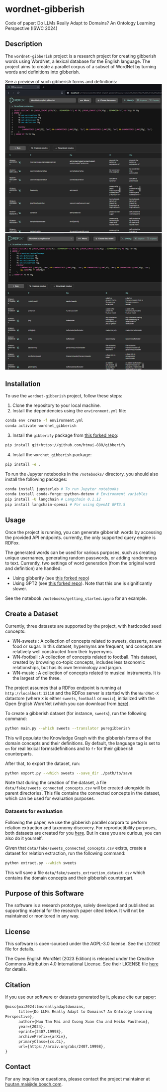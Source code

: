 # wordnet-gibberish

Code of paper: Do LLMs Really Adapt to Domains? An Ontology Learning Perspective  (ISWC 2024)

## Description

The `wordnet-gibberish` project is a research project for creating gibberish words using WordNet, a lexical database for the English language. The project aims to create a parallel corpus of a subset of WordNet by turning words and definitions into gibberish.

See a preview of such gibberish forms and definitions:
![Preview](images/preview.jpeg)
![Preview](images/preview_pure_gibberish.jpeg)

## Installation

To use the `wordnet-gibberish` project, follow these steps:

1. Clone the repository to your local machine.
2. Install the dependencies using the `environment.yml` file:
```bash
conda env create -f environment.yml
conda activate wordnet_gibberish
```
3. Install the `gibberify` package from [this forked repo](https://github.com/htmai-880/gibberify):
```bash
pip install git+https://github.com/htmai-880/gibberify
```
4. Install the `wordnet_gibberish` package:
```bash
pip install -e .
```

To run the Jupyter notebooks in the `/notebooks/` directory, you should also install the following packages:
```bash
conda install jupyterlab # To run Jupyter notebooks
conda install conda-forge::python-dotenv # Environment variables
pip install -U langchain # Langchain 0.1.12
pip install langchain-openai # For using OpenAI GPT3.5
```

## Usage

Once the project is running, you can generate gibberish words by accessing the provided API endpoints. currently, the only supported query engine is RDFox.

The generated words can be used for various purposes, such as creating unique usernames, generating random passwords, or adding randomness to text. Currently, two settings of word generation (from the original word and definition) are handled:
- Using gibberify (see [this forked repo](https://github.com/htmai-880/gibberify))
- Using GPT2 (see [this forked repo](https://github.com/htmai-880/this-word-does-not-exist)). Note that this one is significantly slower.

See the notebook `/notebooks/getting_started.ipynb` for an example.

## Create a Dataset

Currently, three datasets are supported by the project, with hardcoded seed concepts:
- WN-sweets : A collection of concepts related to sweets, desserts, sweet food or sugar. In this dataset, hypernyms are frequent, and concepts are relatively well constructed from their hypernyms.
- WN-football : A collection of concepts related to football. This dataset, created by browsing co-topic concepts, includes less taxonomic relationships, but has its own terminology and jargon.
- WN-music : A collection of concepts related to musical instruments. It is the largest of the three.

The project assumes that a RDFox endpoint is running at `http://localhost:12110` and the RDFox server is started with the `WordNet-X` datastore (where `X` is either `sweets`, `football` or `music`), initialized with the Open English WordNet (which you can download from [here](https://github.com/globalwordnet/english-wordnet)).

To create a gibberish dataset (for instance, `sweets`), run the following command:
```bash
python main.py --which sweets --translator puregibberish
```

This will populate the Knowledge Graph with the gibberish forms of the domain concepts and their definitions. By default, the language tag is set to `en` for real lexical forms/definitions and to `fr` for their gibberish counterparts.

After that, to export the dataset, run:
```bash
python export.py --which sweets --save_dir ./path/to/save
```

Note that during the creation of the dataset, a file `data/fake/sweets_connected_concepts.csv` will be created alongside its parent directories. This file contains the connected concepts in the dataset, which can be used for evaluation purposes.

### Datasets for evaluation

Following the paper, we use the gibberish parallel corpora to perform relation extraction and taxonomy discovery. For reproductibility purposes, both datasets are created for you [here](https://figshare.com/s/7b9b51df1eb52fc9da42). But in case you are curious, you can also do it yourself.

Given that `data/fake/sweets_connected_concepts.csv` exists, create a dataset for relation extraction, run the following command:
```bash
python extract.py --which sweets
```
This will save a file `data/fake/sweets_extraction_dataset.csv` which contains the domain concepts and their gibberish counterpart.

## Purpose of this Software

The software is a research prototype, solely developed and published as supporting material for the research paper cited below. It will not be maintained or monitored in any way.

## License

This software is open-sourced under the AGPL-3.0 license. See the `LICENSE` file for details.

The Open English WordNet (2023 Edition) is released under the Creative Commons Attribution 4.0 International License. See their LICENSE file [here](https://github.com/globalwordnet/english-wordnet/blob/main/LICENSE.md) for details.

## Citation

If you use our software or datasets generated by it, please cite our [paper](https://arxiv.org/abs/2407.19998):

```
@misc{mai2024llmsreallyadaptdomains,
      title={Do LLMs Really Adapt to Domains? An Ontology Learning Perspective}, 
      author={Huu Tan Mai and Cuong Xuan Chu and Heiko Paulheim},
      year={2024},
      eprint={2407.19998},
      archivePrefix={arXiv},
      primaryClass={cs.CL},
      url={https://arxiv.org/abs/2407.19998}, 
}
```

## Contact

For any inquiries or questions, please contact the project maintainer at [huutan.mai@de.bosch.com](mailto:huutan.mai@de.bosch.com).
